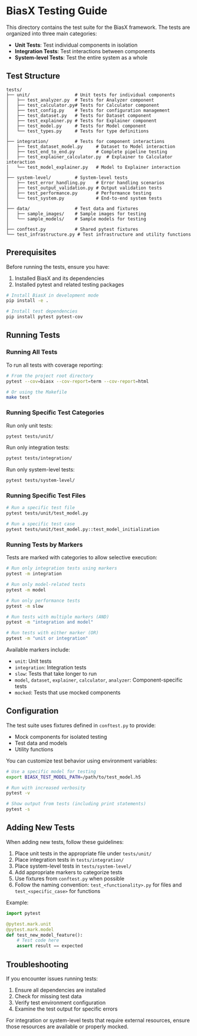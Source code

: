 # BiasX Testing Guide

This directory contains the test suite for the BiasX framework. The tests are organized into three main categories:

- **Unit Tests**: Test individual components in isolation
- **Integration Tests**: Test interactions between components
- **System-level Tests**: Test the entire system as a whole

## Test Structure

```
tests/
├── unit/                 # Unit tests for individual components
│   ├── test_analyzer.py  # Tests for Analyzer component
│   ├── test_calculator.py# Tests for Calculator component
│   ├── test_config.py    # Tests for configuration management
│   ├── test_dataset.py   # Tests for Dataset component
│   ├── test_explainer.py # Tests for Explainer component
│   ├── test_model.py     # Tests for Model component
│   └── test_types.py     # Tests for type definitions
│
├── integration/          # Tests for component interactions
│   ├── test_dataset_model.py     # Dataset to Model interaction
│   ├── test_end_to_end.py        # Complete pipeline testing
│   ├── test_explainer_calculator.py  # Explainer to Calculator interaction
│   └── test_model_explainer.py   # Model to Explainer interaction
│
├── system-level/         # System-level tests
│   ├── test_error_handling.py    # Error handling scenarios
│   ├── test_output_validation.py # Output validation tests
│   ├── test_performance.py       # Performance testing
│   └── test_system.py            # End-to-end system tests
│
├── data/                 # Test data and fixtures
│   ├── sample_images/    # Sample images for testing
│   └── sample_models/    # Sample models for testing
│
├── conftest.py           # Shared pytest fixtures
└── test_infrastructure.py # Test infrastructure and utility functions
```

## Prerequisites

Before running the tests, ensure you have:

1. Installed BiasX and its dependencies
2. Installed pytest and related testing packages

```bash
# Install BiasX in development mode
pip install -e .

# Install test dependencies
pip install pytest pytest-cov
```

## Running Tests

### Running All Tests

To run all tests with coverage reporting:

```bash
# From the project root directory
pytest --cov=biasx --cov-report=term --cov-report=html

# Or using the Makefile
make test
```

### Running Specific Test Categories

Run only unit tests:

```bash
pytest tests/unit/
```

Run only integration tests:

```bash
pytest tests/integration/
```

Run only system-level tests:

```bash
pytest tests/system-level/
```

### Running Specific Test Files

```bash
# Run a specific test file
pytest tests/unit/test_model.py

# Run a specific test case
pytest tests/unit/test_model.py::test_model_initialization
```

### Running Tests by Markers

Tests are marked with categories to allow selective execution:

```bash
# Run only integration tests using markers
pytest -m integration

# Run only model-related tests
pytest -m model

# Run only performance tests
pytest -m slow

# Run tests with multiple markers (AND)
pytest -m "integration and model"

# Run tests with either marker (OR)
pytest -m "unit or integration"
```

Available markers include:
- `unit`: Unit tests
- `integration`: Integration tests
- `slow`: Tests that take longer to run
- `model`, `dataset`, `explainer`, `calculator`, `analyzer`: Component-specific tests
- `mocked`: Tests that use mocked components

## Configuration

The test suite uses fixtures defined in `conftest.py` to provide:
- Mock components for isolated testing
- Test data and models
- Utility functions

You can customize test behavior using environment variables:

```bash
# Use a specific model for testing
export BIASX_TEST_MODEL_PATH=/path/to/test_model.h5

# Run with increased verbosity
pytest -v

# Show output from tests (including print statements)
pytest -s
```

## Adding New Tests

When adding new tests, follow these guidelines:

1. Place unit tests in the appropriate file under `tests/unit/`
2. Place integration tests in `tests/integration/`
3. Place system-level tests in `tests/system-level/`
4. Add appropriate markers to categorize tests
5. Use fixtures from `conftest.py` when possible
6. Follow the naming convention: `test_<functionality>.py` for files and `test_<specific_case>` for functions

Example:

```python
import pytest

@pytest.mark.unit
@pytest.mark.model
def test_new_model_feature():
    # Test code here
    assert result == expected
```

## Troubleshooting

If you encounter issues running tests:

1. Ensure all dependencies are installed
2. Check for missing test data
3. Verify test environment configuration
4. Examine the test output for specific errors

For integration or system-level tests that require external resources, ensure those resources are available or properly mocked.
